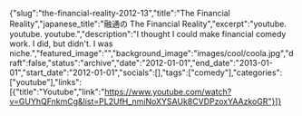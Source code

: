 {"slug":"the-financial-reality-2012-13","title":"The Financial Reality","japanese_title":"融通の The Financial Reality","excerpt":"youtube. youtube. youtube.","description":"I thought I could make financial comedy work. I did, but didn't. I was niche.","featured_image":"","background_image":"images/cool/coola.jpg","draft":false,"status":"archive","date":"2012-01-01","end_date":"2013-01-01","start_date":"2012-01-01","socials":[],"tags":["comedy"],"categories":["youtube"],"links":[{"title":"Youtube","link":"https://www.youtube.com/watch?v=GUYhQFnkmCg&list=PL2UfH_nmiNoXYSAUk8CVDPzoxYAAzkoGR"}]}